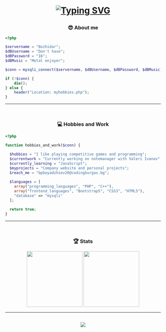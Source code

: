<h1 align="center">
  
 [![Typing SVG](https://readme-typing-svg.herokuapp.com?color=%2327F797&center=true&vCenter=true&lines=echo+%22Hello+my+name+is+Bozhidar!%22)](https://git.io/typing-svg)
  
</h1>

<h3 align="center">😎 About me</h3>

```php
<?php

$servername = "Bozhidar";
$dBUsername = "Don't have";
$dBPassword = "16";
$dBMusic = "Metal enjoyer";

$conn = mysqli_connect($servername, $dBUsername, $dBPassword, $dBMusic);

if (!$conn) {
	die();
} else {
	header("Location: myhobbies.php");
}
```

<hr>
<br>
<h3 align="center">💻 Hobbies and Work</h3>

```php
<?php

function hobbies_and_work($conn) {

  $hobbies = "I like playing competitive games and programming";
  $currentwork = "Currently working on notemanager with Valeri Ivanov";
  $currently_learning = "JavaScript";
  $myprojects = "Company website and personal projects";
  $reach_me = "bpboyadzhiev20@codingburgas.bg";
  
  $languages = [
    array("programming_languages", "PHP", "C++"),
    array("frontend_languages", "Bootstrap5", "CSS3", "HTML5"),
    "database" => "mysqli"
  ];

  return true;
}
```

<hr>
<br>

<h3 align="center">🏆 Stats</h3>
  <div align="center">
      <img src="https://github-readme-stats.vercel.app/api?username=BozhidarBoyadzhiev&theme=dark&show_icons=true" height="180">
      <img src="https://github-readme-stats.vercel.app/api/top-langs/?username=BozhidarBoyadzhiev&layout=compact&theme=dark"  height="180">
  </div>
  
<hr>
<br>

<div align="center">
  <img src="https://shields-io-visitor-counter.herokuapp.com/badge?page=BozhidarBoyadzhiev.BozhidarBoyadzhiev">
</div>
